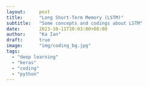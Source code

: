 ```yaml
---
layout:     post 
title:      "Long Short-Term Memory (LSTM)"
subtitle:   "Some concepts and codings about LSTM"
date:       2023-10-11T10:03:00+08:00
author:     "Ka Ian"
draft:      true
image:      "img/coding_bg.jpg"
tags:
  - "deep learning"
  - "keras"
  - "coding"
  - "python"
---
```


##